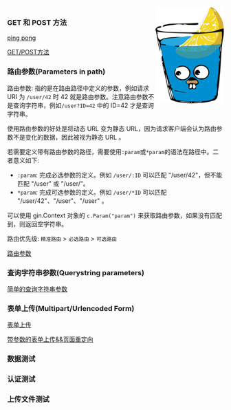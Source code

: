 
<img align="right" width="159px" src="color.png">


### GET 和 POST 方法

[ping pong](01_pingpong.go)

[GET/POST方法](01_get_post.go)


### 路由参数(Parameters in path)

路由参数: 指的是在路由路径中定义的参数，例如请求 URI 为 `/user/42` 时 42 就是路由参数。注意路由参数不是查询字符串，例如`/user?ID=42` 中的 ID=42 才是查询字符串。

使用路由参数的好处是将动态 URL 变为静态 URL，因为请求客户端会认为路由参数不是变化的数据，因此被视为静态 URL 。

若需要定义带有路由参数的路径，需要使用`:param`或`*param`的语法在路径中。二者意义如下:
* `:param`: 完成必选参数的定义。例如 `/user/:ID` 可以匹配 "/user/42"，但不能匹配 "/user" 或 "/user/"。
* `*param`: 完成可选参数的定义。例如 `/user/*ID` 可以匹配 "/user/42"、"/user"、"/user" 。

可以使用 gin.Context 对象的 `c.Param("param")` 来获取路由参数，如果没有匹配到，则返回空字符串。

路由优先级: `精准路由` > `必选路由` > `可选路由`

[路由参数](03_parameters_in_path.go)


### 查询字符串参数(Querystring parameters)

[简单的查询字符串参数](04_querystring_parameters.go)


### 表单上传(Multipart/Urlencoded Form)

[表单上传](05_form_post.go)

[带参数的表单上传&&页面重定向](06_query_and_form_post.go)


### 数据测试



### 认证测试


### 上传文件测试
